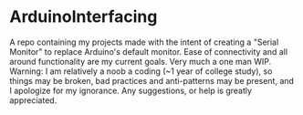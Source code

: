 # ArduinoInterfacing
A repo containing my projects made with the intent of creating a "Serial Monitor" to replace Arduino's default monitor. Ease of connectivity and all around functionality are my current goals. Very much a one man WIP.
Warning: I am relatively a noob a coding (~1 year of college study), so things may be broken, bad practices and anti-patterns may be present, and I apologize for my ignorance. Any suggestions, or help is greatly appreciated.
